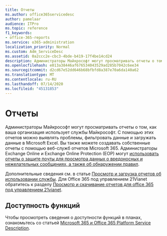 ```yaml
---
title: Отчеты
ms.author: office365servicedesc
author: pamelaar
audience: ITPro
ms.topic: reference
f1_keywords:
- office-365-reports
ms.service: o365-administration
localization_priority: Normal
ms.custom: Adm_ServiceDesc
ms.assetid: 0a2ccc2e-cbc3-4bde-b419-17f4be14cd24
description: Администраторы Майкрософт могут просматривать отчеты о том, как ваша организация использует службы Майкрософт. С помощью этих отчетов можно выявлять проблемы, фильтровать данные и загружать данные в Microsoft Excel. Вы также можете создавать собственные отчеты с помощью веб-служб отчетов Microsoft 365. Администраторы Exchange Online и Exchange Online Protection (EOP) могут использовать отчеты о защите почты для просмотра данных о вредоносных и нежелательных сообщениях, а также об обнаружении правил.
ms.openlocfilehash: e013a38446af676534043529ad285b7042c6ee34
ms.sourcegitcommit: d2cd67e52dd646b68bfbfd8a387e70a6da140a62
ms.translationtype: MT
ms.contentlocale: ru-RU
ms.lasthandoff: 07/14/2020
ms.locfileid: "45131853"
---
```

# <a name="reports"></a>Отчеты

Администраторы Майкрософт могут просматривать отчеты о том, как ваша организация использует службы Майкрософт. С помощью этих отчетов можно выявлять проблемы, фильтровать данные и загружать данные в Microsoft Excel. Вы также можете создавать собственные отчеты с помощью веб-служб отчетов Microsoft 365. Администраторы Exchange Online и Exchange Online Protection (EOP) могут [использовать отчеты о защите почты для просмотра данных о вредоносных и нежелательных сообщениях, а также об обнаружении правил](https://go.microsoft.com/fwlink/p/?LinkId=401102).
  
Дополнительные сведения см. в статье [Просмотр и загрузка отчетов об использовании службы](https://go.microsoft.com/fwlink/p/?LinkID=270182). Для Office 365 под управлением 21Vianet обратитесь к разделу [Просмотр и скачивание отчетов для office 365 под управлением 21vianet](https://go.microsoft.com/fwlink/?LinkID=733348&amp;clcid=0x409).
  
## <a name="feature-availability"></a>Доступность функций

Чтобы просмотреть сведения о доступности функций в планах, ознакомьтесь со статьей [Microsoft 365 и Office 365 Platform Service Description](office-365-platform-service-description.md).
  

